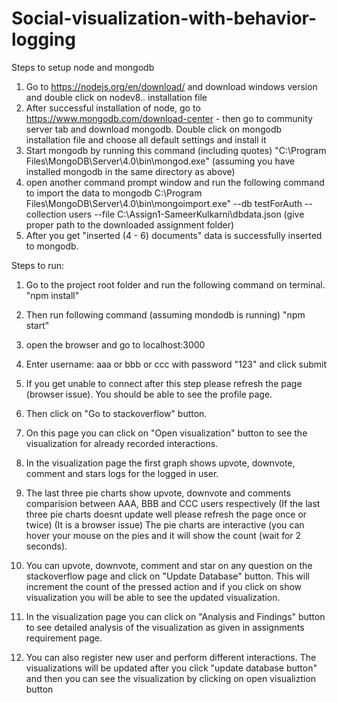 # Social-visualization-with-behavior-logging

Steps to setup node and mongodb

1. Go to https://nodejs.org/en/download/ and download windows version and double click on nodev8.. installation file
2. After successful installation of node, go to https://www.mongodb.com/download-center - then go to community server tab and download mongodb. 
  Double click on mongodb installation file and choose all default settings and install it
3. Start mongodb by running this command (including quotes)
    "C:\Program Files\MongoDB\Server\4.0\bin\mongod.exe"
	(assuming you have installed mongodb in the same directory as above)
4. open another command prompt window and run the following command to import the data to mongodb
    C:\Program Files\MongoDB\Server\4.0\bin\mongoimport.exe" --db testForAuth --collection users --file C:\Assign1-SameerKulkarni\dbdata.json
	(give proper path to the downloaded assignment folder)
5. After you get "inserted (4 - 6) documents" data is successfully inserted to mongodb.


Steps to run:


1. Go to the project root folder and run the following command on terminal.
	"npm install"

2. Then run following command (assuming mondodb is running)
		"npm start"

3. open the browser and go to localhost:3000

4. Enter username: aaa or bbb or ccc with password "123" and click submit

5. If you get unable to connect after this step please refresh the page (browser issue). You should be able to see the profile page. 

6. Then click on "Go to stackoverflow" button.

7. On this page you can click on "Open visualization" button to see the visualization for already recorded interactions.

8. In the visualization page the first graph shows upvote, downvote, comment and stars logs for the logged in user.

9. The last three pie charts show upvote, downvote and comments comparision between AAA, BBB and CCC users respectively (If the last three pie charts doesnt 
  update well please refresh the page once or twice) (It is a browser issue)
	The pie charts are interactive (you can hover your mouse on the pies and it will show the count (wait for 2 seconds).
10. You can upvote, downvote, comment and star on any question on the stackoverflow page and click on "Update Database" button. 
This will increment the count of the pressed action and if you click on show visualization you will be able to see the updated visualization.

11. In the visualization page you can click on "Analysis and Findings" button to see detailed analysis of the visualization as given in assignments requirement page.

12. You can also register new user and perform different interactions. The visualizations will be updated after you click "update database button" and then you can see the visualization by clicking on open visualiztion button
